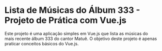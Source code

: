 # Lista de Músicas do Álbum 333 - Projeto de Prática com Vue.js

Este projeto é uma aplicação simples em Vue.js que lista as músicas do mais recente álbum 333 do cantor Matuê. O objetivo deste projeto é apenas praticar conceitos básicos do Vue.js.